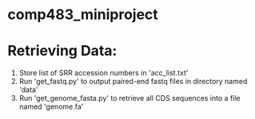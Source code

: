 # comp483_miniproject 

# Retrieving Data:

1. Store list of SRR accession numbers in 'acc_list.txt'
2. Run 'get_fastq.py' to output paired-end fastq files in directory named 'data'
2. Run 'get_genome_fasta.py' to retrieve all CDS sequences into a file named 'genome.fa'



